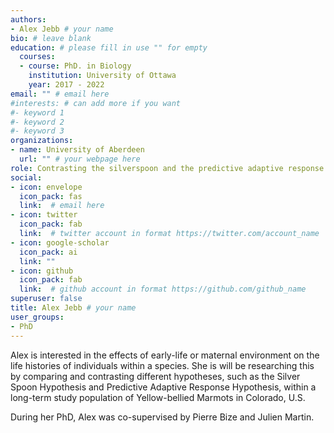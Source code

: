 ```yaml
---
authors:
- Alex Jebb # your name
bio: # leave blank
education: # please fill in use "" for empty
  courses:
  - course: PhD. in Biology
    institution: University of Ottawa
    year: 2017 - 2022
email: "" # email here
#interests: # can add more if you want
#- keyword 1
#- keyword 2
#- keyword 3
organizations:
- name: University of Aberdeen 
  url: "" # your webpage here
role: Contrasting the silverspoon and the predictive adaptive response hypotheses in Yellow-Bellied Marmot # project title
social:
- icon: envelope
  icon_pack: fas
  link:  # email here
- icon: twitter
  icon_pack: fab
  link:  # twitter account in format https://twitter.com/account_name
- icon: google-scholar
  icon_pack: ai
  link: ""
- icon: github
  icon_pack: fab
  link:  # github account in format https://github.com/github_name
superuser: false
title: Alex Jebb # your name
user_groups:
- PhD
---
```


Alex is interested in the effects of early-life or maternal environment on the life histories of individuals within a species. She is will be researching this by comparing and contrasting different hypotheses, such as the Silver Spoon Hypothesis and Predictive Adaptive Response Hypothesis, within a long-term study population of Yellow-bellied Marmots in Colorado, U.S.

During her PhD, Alex was co-supervised by Pierre Bize and Julien Martin.
